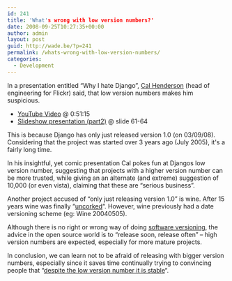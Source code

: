 ```yaml
---
id: 241
title: 'What's wrong with low version numbers?'
date: 2008-09-25T10:27:35+00:00
author: admin
layout: post
guid: http://wade.be/?p=241
permalink: /whats-wrong-with-low-version-numbers/
categories:
  - Development
---
```

<p class="lead">
  In a presentation entitled &#8220;Why I hate Django&#8221;, <a href="http://www.iamcal.com/">Cal Henderson</a> (head of engineering for Flickr) said, that low version numbers makes him suspicious.
</p>

<!--more-->

  * [YouTube Video](http://www.youtube.com/watch?v=i6Fr65PFqfk) @ 0:51:15
  * [Slideshow presentation (part2)](http://www.slideshare.net/iamcal/why-i-hate-django-part-22-presentation) @ slide 61-64

This is because Django has only just released version 1.0 (on 03/09/08). Considering that the project was started over 3 years ago (July 2005), it's a fairly long time.

In his insightful, yet comic presentation Cal pokes fun at Djangos low version number, suggesting that projects with a higher version number can be more trusted, while giving an an alternate (and extreme) suggestion of 10,000 (or even vista), claiming that these are &#8220;serious business&#8221;.

Another project accused of &#8220;only just releasing version 1.0&#8221; is wine. After 15 years wine was finally &#8220;[uncorked](http://tech.slashdot.org/article.pl?sid=08/06/17/1547241)&#8220;. However, wine previously had a date versioning scheme (eg: Wine 20040505).

Although there is no right or wrong way of doing [software versioning](http://en.wikipedia.org/wiki/Software_versioning), the advice in the open source world is to &#8220;release soon, release often&#8221; &#8211; high version numbers are expected, especially for more mature projects.

In conclusion, we can learn not to be afraid of releasing with bigger version numbers, especially since it saves time continually trying to convincing people that &#8220;[despite the low version number it is stable](http://www.google.com/search?q=%2B%22low+version+number%22+%2Bstable)&#8220;.